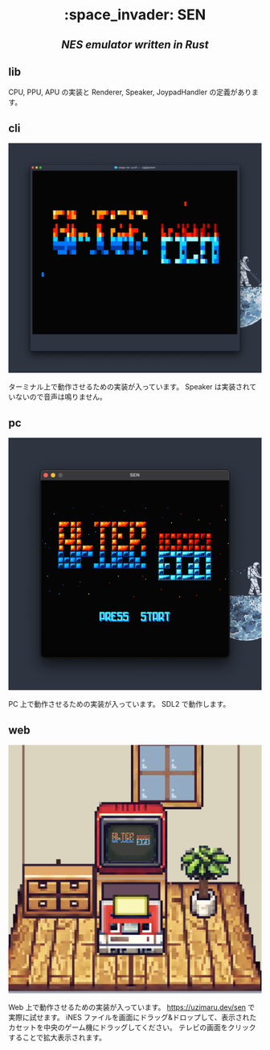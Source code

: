 <h1 align="center">:space_invader: SEN</h1>

<h2 align="center"><em>NES emulator written in Rust</em></h2>

## lib

CPU, PPU, APU の実装と Renderer, Speaker, JoypadHandler の定義があります。

## cli

![](./.github/docs/cli.png)

ターミナル上で動作させるための実装が入っています。
Speaker は実装されていないので音声は鳴りません。

## pc

![](./.github/docs/pc.png)

PC 上で動作させるための実装が入っています。
SDL2 で動作します。

## web

![](./.github/docs/web.png)

Web 上で動作させるための実装が入っています。
https://uzimaru.dev/sen で実際に試せます。
iNES ファイルを画面にドラッグ&ドロップして、表示されたカセットを中央のゲーム機にドラッグしてください。
テレビの画面をクリックすることで拡大表示されます。
